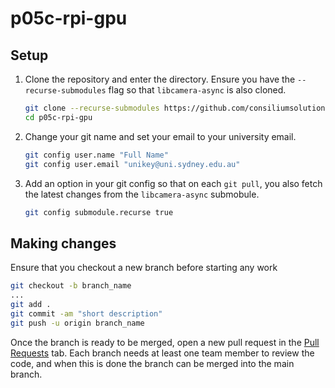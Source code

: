 # p05c-rpi-gpu

## Setup

1.   Clone the repository and enter the directory. Ensure you have the `--recurse-submodules` flag so that `libcamera-async` is also cloned.

     ```sh
     git clone --recurse-submodules https://github.com/consiliumsolutions/p05c-rpi-gpu
     cd p05c-rpi-gpu
     ```

2.   Change your git name and set your email to your university email.

     ```sh
     git config user.name "Full Name"
     git config user.email "unikey@uni.sydney.edu.au"
     ```

3.   Add an option in your git config so that on each `git pull`, you also fetch the latest changes from the `libcamera-async` submobule.
     ```sh
     git config submodule.recurse true
     ```

## Making changes

Ensure that you checkout a new branch before starting any work

```sh
git checkout -b branch_name
...
git add .
git commit -am "short description"
git push -u origin branch_name
```

Once the branch is ready to be merged, open a new pull request in the [Pull Requests](https://github.com/consiliumsolutions/p05c-rpi-gpu/pulls) tab. Each branch needs at least one team member to review the code, and when this is done the branch can be merged into the main branch.
